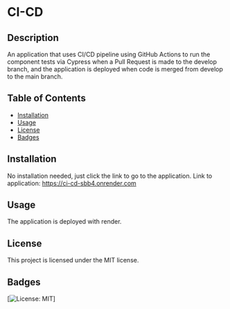 # CI-CD

## Description

An application that uses CI/CD pipeline using GitHub Actions to run the component tests via Cypress when a Pull Request is made to the develop branch, and the application is deployed when code is merged from develop to the main branch. 

## Table of Contents

- [Installation](#installation)
- [Usage](#usage)
- [License](#license)
- [Badges](#badges)

## Installation

No installation needed, just click the link to go to the application.
Link to application: https://ci-cd-sbb4.onrender.com

## Usage

The application is deployed with render.

## License

This project is licensed under the MIT license.

## Badges

[![License: MIT](https://img.shields.io/badge/License-MIT-yellow.svg)]